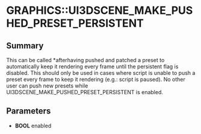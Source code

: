 # GRAPHICS::UI3DSCENE_MAKE_PUSHED_PRESET_PERSISTENT

## Summary
This can be called *afterhaving pushed and patched a preset to automatically keep it rendering
every frame until the persistent flag is disabled. This should only be used in cases where script
is unable to push a preset every frame to keep it rendering (e.g.: script is paused).
No other user can push new presets while UI3DSCENE_MAKE_PUSHED_PRESET_PERSISTENT is enabled.

## Parameters
* **BOOL** enabled